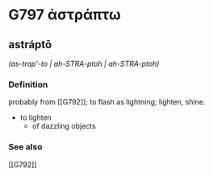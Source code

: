 # G797 ἀστράπτω

## astráptō

_(as-trap'-to | ah-STRA-ptoh | ah-STRA-ptoh)_

### Definition

probably from [[G792]]; to flash as lightning; lighten, shine.

- to lighten
  - of dazzling objects

### See also

[[G792]]

